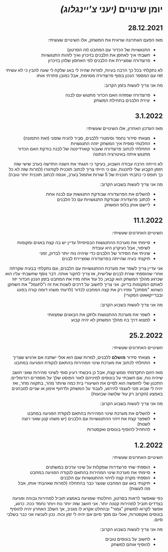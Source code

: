 <div dir="auto">

יומן שינויים _(יעני צ'יינגלוג)_
===
28.12.2021
---
מאז הפעם האחרונה שראית את המשחק, אלו השינויים שעשיתי:
- התנגשויות של הכדור עם המחבט (זה הסרטון)
- חשבתי איך לאחסן את הלבנים בזיכרון ואיך לזהות התנגשויות
- פרוצדורה שמציירת את הלבנים לפי האחסון שלהן בזיכרון

לא נתקלתי בכל כך הרבה בעיות, למרות שהיה לי באג שלקח לי שעה להבין כי לא עשיתי ret עם המספר הנכון בסוף פרוצדורה מסוימת, אבל כמובן פתרתי אותו

מה אני צריך לעשות בזמן הקרוב:
- פרוצדורה שמזהה האם הכדור מתנגש עם לבנה
- יצירת הלבנים בתחילת המשחק

3.1.2022
---
מאז העדכון האחרון, אלו השינויים שעשיתי:
- מצאתי סידור נחמד וסימטרי ללבנים, סביר להניח שזמני (זאת התמונה)
- החלטתי סופית איך המשחק יזהה התנגשויות
- התחלתי לכתוב פרוצדורה שעבור קוארדינטה של לבנה בודקת האם הכדור מתנגש איתה באיטרציה הנתונה

לא הייתה הרבה עבודה השבוע, בעיקר כי חגגתי את השנה החדשה בערב שישי שזה הזמן הקבוע שלי לתכנות, וגם כי הייתי צריך לכתוב תוכנית לקודגורו (למרות שזה לא כל כך תופס כי כתבתי תוכנית של 5 שורות אתמול בערב, אנסה לכתוב תוכנית יותר טובה)

מה אני צריך לעשות בשבוע הקרוב:
- להשלים את הפרוצדורה שבודקת התנגשות עם לבנה אחת
- לכתוב פרוצדורה שבודקת התנגשויות עם כל הלבנים
- ליישם אותן בלופ המשחק

11.1.2022
---
השינויים האחרונים שעשיתי:
- סיימתי את מערכת ההתנגשות הבסיסית! עדיין יש בה קצת באגים ומקומות לשיפור, אבל כעיקרון היא עובדת
- שיניתי את הסידור של הלבנים כדי שיהיה נוח יותר לבדוק, זמני
- תיקנתי בעיה שהייתה בפרוצדורה שמציירת לבנים

אני עדיין צריך לשפר את מערכת ההתנגשויות עם הלבנים, וגם נתקלתי בבעיה שקרתה אחרי שהוספתי שורת לבנים שלישית, אז צריך לחקור אותה. דבר נוסף שחשבתי עליו הוא שכרגע מהלך המשחק הוא קבוע; כל עוד אתה מזיז את המחבט בזמן הנכון הכדור יזוז לאותם המקומות בדיוק. אני צריך לחשוב על דרכים לשנות את זה ו"לתגמל" את השחקן כשהוא "מסתכן" ומזיז רק את קצה המחבט לכדור (לדעתי משהו דומה קורה בפונג ובברייקאאוט המקורי)

מה אני צריך לעשות בשבוע הקרוב:
- לשפר את מערכת ההתנגשות ולתקן את הבאגים שמצאתי
- למצוא דרך בה מהלך המשחק לא יהיה קבוע

25.2.2022
---
השינויים האחרונים שעשיתי:
- מצאתי סידור **מושלם** ללבנים, למרות שגם הוא אולי ישתנה אם ארגיש שצריך
- התחלתי לכתוב את מערכת שינוי המהירות בהתאם לנקודת הפגיעה במחבט

מאז הזום התקדמתי ממש קצת, אבל כן גיבשתי רעיון סופי לשינוי מהירות שאני חושב שיהיה נוח, וגם חשבתי על בונוסים למיניהם לאור הפוסט שלך על מספרים רנדומליים. התכנון שלי לחופשה הוא לסיים את השיעורי בית כמה שיותר מהר, בתקווה מחר, ואז יהיה לי שבוע פנוי לעצמי להירגע, לעבוד על המשחק ולדחוף אימון או שניים למבחנים באמצע (הקרוב רק עוד שלושה שבועות)

מה אני צריך לעשות בשבוע הקרוב:
- להשלים את מערכת שינוי המהירות בהתאם לנקודת הפגיעה במחבט
- לשפצר קצת את זיהוי ההתנגשויות עם הלבנים (יש משהו קטן שאני רוצה לשנות)
- להתחיל להוסיף בונוסים ואקסטרות

1.2.2022
---
השינויים האחרונים שעשיתי:
- הוספתי שתי פרוצדרות שמקלות על שינוי ערכים במשתנים
- סיימתי את מערכת שינוי המהירות בהתאם לנקודה הפגיעה במחבט
- הוספתי מקרה קצה לזיהוי ההתנגשויות עם הלבנים
- תיקנתי באג עם המחבט שנוצר כבר בהתחלה (למרות שאהבתי אותו, אבל מה לעשות)

כפי שאפשר לראות בסרטון, החלטתי שפגיעה באמצע תוביל למהירות גבוהה ופגיעה בצדדים תוביל למהירות קטנה יותר. אני חושב שזה יותר נוח ויותר נחמד ככה. כרגע, אפשר לקרוא למשחק "גמור" ובהחלט אקרא לו מגניב, אך השלב האחרון יהיה להוסיף בונוסים ואקסטרות, ואולי גם מסך סיום אם יהיה לי זמן וכוח. נכון לעכשיו אני כבר בשלבי סיום.

מה אני צריך לעשות בשבוע הקרוב:
- לחשוב על בונוסים טובים
- להוסיף אותם למשחק
</div>